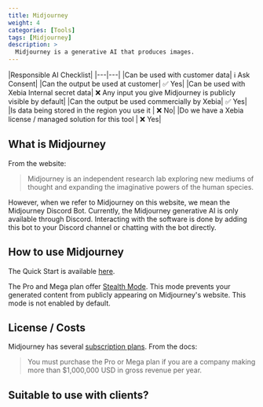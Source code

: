 ```yaml
---
title: Midjourney
weight: 4
categories: [Tools]
tags: [Midjourney]
description: >
  Midjourney is a generative AI that produces images.
---
```


|Responsible AI Checklist|
|---|---|
|Can be used with customer data| ℹ️ Ask Consent|
|Can the output be used at customer| ✅ Yes|
|Can be used with Xebia Internal secret data| ❌ Any input you give Midjourney is publicly visible by default|
|Can the output be used commercially by Xebia| ✅ Yes|
|Is data being stored in the region you use it | ❌ No|
|Do we have a Xebia license / managed solution for this tool | ❌ Yes|

## What is Midjourney
From the website:
> Midjourney is an independent research lab exploring new mediums of thought and expanding the imaginative powers of the human species.

However, when we refer to Midjourney on this website, we mean the Midjourney Discord Bot. Currently, the Midjourney generative AI is only available through Discord. Interacting with the software is done by adding this bot to your Discord channel or chatting with the bot directly.

## How to use Midjourney
The Quick Start is available [here][2].

The Pro and Mega plan offer [Stealth Mode][3]. This mode prevents your generated content from publicly appearing on Midjourney's website. This mode is not enabled by default.

## License / Costs
Midjourney has several [subscription plans][1]. From the docs:
> You must purchase the Pro or Mega plan if you are a company making more than $1,000,000 USD in gross revenue per year.

## Suitable to use with clients?
[1]: https://docs.midjourney.com/docs/plans
[2]: https://docs.midjourney.com/docs/quick-start
[3]: https://docs.midjourney.com/docs/stealth
